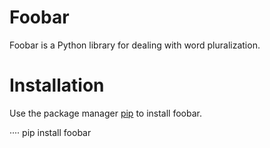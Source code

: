 #  **Foobar**

Foobar is a Python library for dealing with word pluralization.

#  **Installation**

Use the package manager [pip](https://pypi.org/project/pip/)  to install  foobar.

···· pip install foobar
